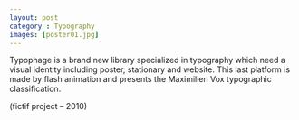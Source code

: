 ```yaml
---
layout: post
category : Typography
images: [poster01.jpg]
---
```

Typophage is a brand new library specialized in typography which need a visual identity including poster, stationary and website. 
This last platform is made by flash animation and presents the Maximilien Vox typographic classification.

(fictif project – 2010)
